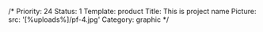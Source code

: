 /*
Priority: 24
Status: 1
Template: product
Title: This is project name
Picture:
  src: '[%uploads%]/pf-4.jpg'
Category: graphic
*/

